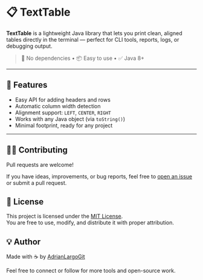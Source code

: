 # 📋 TextTable

**TextTable** is a lightweight Java library that lets you print clean, aligned tables directly in the terminal — perfect for CLI tools, reports, logs, or debugging output.

> 🧩 No dependencies • 📦 Easy to use • ✅ Java 8+

---

## 🚀 Features

- Easy API for adding headers and rows
- Automatic column width detection
- Alignment support: `LEFT`, `CENTER`, `RIGHT`
- Works with any Java object (via `toString()`)
- Minimal footprint, ready for any project

---

## 🧑‍💻 Contributing

Pull requests are welcome!

If you have ideas, improvements, or bug reports, feel free to [open an issue](https://github.com/AdrianLargoGit/Useful-libraries/issues) or submit a pull request.

## 📄 License

This project is licensed under the [MIT License](..../LICENSE).  
You are free to use, modify, and distribute it with proper attribution.

## 💡 Author

Made with ☕ by [AdrianLargoGit](https://github.com/AdrianLargoGit)

Feel free to connect or follow for more tools and open-source work.
